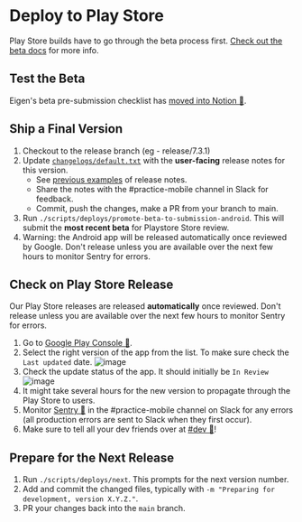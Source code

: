 # Deploy to Play Store

Play Store builds have to go through the beta process first. [Check out the beta docs](./deploy_to_beta.md) for more info.

## Test the Beta

Eigen's beta pre-submission checklist has [moved into Notion 🔐](https://www.notion.so/artsy/Pre-submission-QA-Checklist-785e3233fdcf423f95ee239ab3c22ec3).

## Ship a Final Version

1. Checkout to the release branch (eg - release/7.3.1)
1. Update [`changelogs/default.txt`](https://github.com/artsy/eigen/blob/main/fastlane/metadata/android/en-US/changelogs/default.txt) with the **user-facing** release notes for this version.
   - See [previous examples](https://github.com/artsy/eigen/commits/main/fastlane/metadata/android/en-US/changelogs/default.txt) of release notes.
   - Share the notes with the #practice-mobile channel in Slack for feedback.
   - Commit, push the changes, make a PR from your branch to main.
1. Run `./scripts/deploys/promote-beta-to-submission-android`. This will submit the **most recent beta** for Playstore Store review.
1. Warning: the Android app will be released automatically once reviewed by Google. Don't release unless you are available over the next few hours to monitor Sentry for errors.

## Check on Play Store Release

Our Play Store releases are released **automatically** once reviewed. Don't release unless you are available over the next few hours to monitor Sentry for errors.

1. Go to [Google Play Console 🔐](https://play.google.com/console/u/1/developers/6449739225222972501/app/4975007939329818983/tracks/production).
1. Select the right version of the app from the list. To make sure check the `Last updated` date.
   ![image](https://user-images.githubusercontent.com/17421923/158804276-6be13ef1-1713-4b1f-9a2f-1be4d24d6d15.png)
1. Check the update status of the app. It should initially be `In Review`
   ![image](https://user-images.githubusercontent.com/17421923/158804488-1df28736-b9cc-481a-b027-f4cd941f25d8.png)
1. It might take several hours for the new version to propagate through the Play Store to users.
1. Monitor [Sentry 🔐](https://sentry.io/artsynet/eigen/) in the #practice-mobile channel on Slack for any errors (all production errors are sent to Slack when they first occur).
1. Make sure to tell all your dev friends over at [#dev 🔐](https://artsy.slack.com/archives/C02BC3HEJ)!

## Prepare for the Next Release

1. Run `./scripts/deploys/next`. This prompts for the next version number.
1. Add and commit the changed files, typically with `-m "Preparing for development, version X.Y.Z."`.
1. PR your changes back into the `main` branch.
